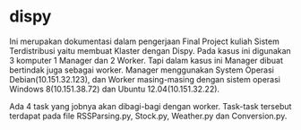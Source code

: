 dispy
=====

Ini merupakan dokumentasi dalam pengerjaan Final Project kuliah Sistem Terdistribusi yaitu membuat Klaster dengan Dispy.
Pada kasus ini digunakan 3 komputer 1 Manager dan 2 Worker. Tapi dalam kasus ini Manager dibuat bertindak juga sebagai worker.
Manager menggunakan System Operasi Debian(10.151.32.123), dan Worker masing-masing dengan sistem operasi Windows 8(10.151.38.72) dan Ubuntu 12.04(10.151.32.22).


Ada 4 task yang jobnya akan dibagi-bagi dengan worker. Task-task tersebut terdapat pada file RSSParsing.py, Stock.py, Weather.py dan Conversion.py.

